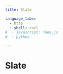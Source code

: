 ```yaml
---
title: Slate

language_tabs:
  - http 
  - shell: curl
#  - javascript: node.js
#  - python

---
```


# Slate




